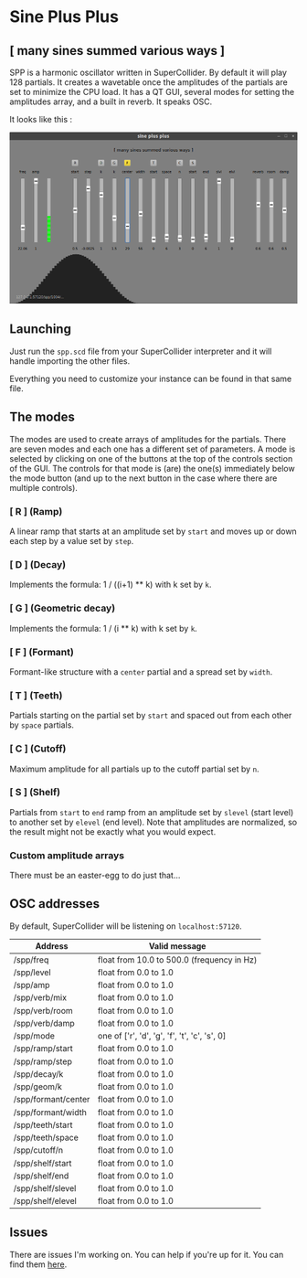 # Sine Plus Plus #

## [ many sines summed various ways ] ##

SPP is a harmonic oscillator written in SuperCollider. By default it will play
128 partials. It creates a wavetable once the amplitudes of the partials are
set to minimize the CPU load. It has a QT GUI, several modes for setting the
amplitudes array, and a built in reverb. It speaks OSC.

It looks like this :

![alt text](assets/spp_formant.png "sine plus plus GUI")

## Launching ##

Just run the `spp.scd` file from your SuperCollider interpreter and it will
handle importing the other files.

Everything you need to customize your instance can be found in that same file.

## The modes ##

The modes are used to create arrays of amplitudes for the partials. There are
seven modes and each one has a different set of parameters. A mode is selected
by clicking on one of the buttons at the top of the controls section of the
GUI. The controls for that mode is (are) the one(s) immediately below the
mode button (and up to the next button in the case where there are multiple
controls).

### [ R ] (Ramp) ###

A linear ramp that starts at an amplitude set by `start` and moves up or down
each step by a value set by `step`.

### [ D ] (Decay) ###

Implements the formula: 1 / ((i+1) ** k) with k set by `k`.

### [ G ] (Geometric decay) ###

Implements the formula: 1 / (i ** k) with k set by `k`.

### [ F ] (Formant) ###

Formant-like structure with a `center` partial and a spread set by `width`.

### [ T ] (Teeth) ###

Partials starting on the partial set by `start` and spaced out from each other
by `space` partials.

### [ C ] (Cutoff) ###

Maximum amplitude for all partials up to the cutoff partial set by `n`.

### [ S ] (Shelf) ###

Partials from `start` to `end` ramp from an amplitude set by `slevel` (start
level) to another set by `elevel` (end level). Note that amplitudes are
normalized, so the result might not be exactly what you would expect.

### Custom amplitude arrays ###

There must be an easter-egg to do just that...

## OSC addresses ##

By default, SuperCollider will be listening on `localhost:57120`.

| Address               | Valid message
|-                      |-
| /spp/freq             | float from 10.0 to 500.0 (frequency in Hz)
| /spp/level            | float from 0.0 to 1.0
| /spp/amp              | float from 0.0 to 1.0
| /spp/verb/mix         | float from 0.0 to 1.0
| /spp/verb/room        | float from 0.0 to 1.0
| /spp/verb/damp        | float from 0.0 to 1.0
| /spp/mode             | one of ['r', 'd', 'g', 'f', 't', 'c', 's', 0]
| /spp/ramp/start       | float from 0.0 to 1.0
| /spp/ramp/step        | float from 0.0 to 1.0
| /spp/decay/k          | float from 0.0 to 1.0
| /spp/geom/k           | float from 0.0 to 1.0
| /spp/formant/center   | float from 0.0 to 1.0
| /spp/formant/width    | float from 0.0 to 1.0
| /spp/teeth/start      | float from 0.0 to 1.0
| /spp/teeth/space      | float from 0.0 to 1.0
| /spp/cutoff/n         | float from 0.0 to 1.0
| /spp/shelf/start      | float from 0.0 to 1.0
| /spp/shelf/end        | float from 0.0 to 1.0
| /spp/shelf/slevel     | float from 0.0 to 1.0
| /spp/shelf/elevel     | float from 0.0 to 1.0

## Issues ##

There are issues I'm working on. You can help if you're up for it.
You can find them [here](https://github.com/inegm/spp/issues).
